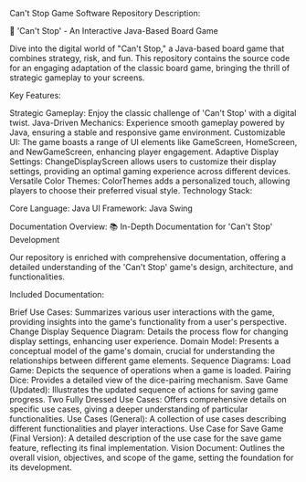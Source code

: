 Can't Stop Game Software
Repository Description:

🎲 'Can't Stop' - An Interactive Java-Based Board Game

Dive into the digital world of "Can't Stop," a Java-based board game that combines strategy, risk, and fun. This repository contains the source code for an engaging adaptation of the classic board game, bringing the thrill of strategic gameplay to your screens.

Key Features:

Strategic Gameplay: Enjoy the classic challenge of 'Can't Stop' with a digital twist.
Java-Driven Mechanics: Experience smooth gameplay powered by Java, ensuring a stable and responsive game environment.
Customizable UI: The game boasts a range of UI elements like GameScreen, HomeScreen, and NewGameScreen, enhancing player engagement.
Adaptive Display Settings: ChangeDisplayScreen allows users to customize their display settings, providing an optimal gaming experience across different devices.
Versatile Color Themes: ColorThemes adds a personalized touch, allowing players to choose their preferred visual style.
Technology Stack:

Core Language: Java
UI Framework: Java Swing 

Documentation Overview:
📚 In-Depth Documentation for 'Can't Stop' Development

Our repository is enriched with comprehensive documentation, offering a detailed understanding of the 'Can't Stop' game's design, architecture, and functionalities.

Included Documentation:

Brief Use Cases: Summarizes various user interactions with the game, providing insights into the game's functionality from a user's perspective.
Change Display Sequence Diagram: Details the process flow for changing display settings, enhancing user experience.
Domain Model: Presents a conceptual model of the game's domain, crucial for understanding the relationships between different game elements.
Sequence Diagrams:
Load Game: Depicts the sequence of operations when a game is loaded.
Pairing Dice: Provides a detailed view of the dice-pairing mechanism.
Save Game (Updated): Illustrates the updated sequence of actions for saving game progress.
Two Fully Dressed Use Cases: Offers comprehensive details on specific use cases, giving a deeper understanding of particular functionalities.
Use Cases (General): A collection of use cases describing different functionalities and player interactions.
Use Case for Save Game (Final Version): A detailed description of the use case for the save game feature, reflecting its final implementation.
Vision Document: Outlines the overall vision, objectives, and scope of the game, setting the foundation for its development.
